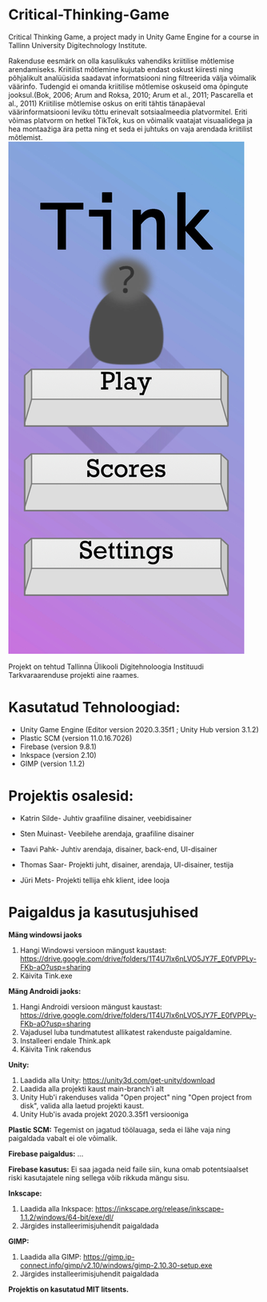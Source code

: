 
# Critical-Thinking-Game
Critical Thinking Game, a project mady in Unity Game Engine for a course in Tallinn University Digitechnology Institute.

Rakenduse eesmärk on olla kasulikuks vahendiks kriitilise mõtlemise arendamiseks. Kriitilist mõtlemine kujutab endast oskust kiiresti ning põhjalikult analüüsida saadavat informatsiooni ning filtreerida välja võimalik väärinfo. Tudengid ei omanda kriitilise mõtlemise oskuseid oma õpingute jooksul.(Bok, 2006; Arum and Roksa, 2010; Arum et  al., 2011; Pascarella et  al., 2011) Kriitilise mõtlemise oskus on eriti tähtis tänapäeval väärinformatsiooni leviku tõttu erinevalt sotsiaalmeedia platvormitel. Eriti võimas platvorm on hetkel TikTok, kus on võimalik vaatajat visuaalidega ja hea montaaźiga ära petta ning et seda ei juhtuks on vaja arendada kriitilist mõtlemist.
![Critical thinking Game](https://github.com/SnufkinTh/Critical-Thinking-Game/blob/main/Tink.jpg)

Projekt on tehtud Tallinna Ülikooli Digitehnoloogia Instituudi Tarkvaraarenduse projekti aine raames.

# Kasutatud Tehnoloogiad:

 - Unity Game Engine (Editor version 2020.3.35f1 ; Unity Hub version 3.1.2)
 -  Plastic SCM (version 11.0.16.7026)
 -  Firebase (version 9.8.1)
 - Inkspace (version 2.10)
 - GIMP (version 1.1.2)

# Projektis osalesid:
- Katrin Silde- Juhtiv graafiline disainer, veebidisainer
- Sten Muinast- Veebilehe arendaja, graafiline disainer
- Taavi Pahk- Juhtiv arendaja, disainer, back-end, UI-disainer
- Thomas Saar- Projekti juht, disainer, arendaja, UI-disainer, testija

- Jüri Mets- Projekti tellija ehk klient, idee looja

# Paigaldus ja kasutusjuhised

**Mäng windowsi jaoks**
1. Hangi Windowsi versioon mängust kaustast: https://drive.google.com/drive/folders/1T4U7Ix6nLVO5JY7F_E0fVPPLy-FKb-aO?usp=sharing
2. Käivita Tink.exe

**Mäng Androidi jaoks:**
1. Hangi Androidi versioon mängust kaustast: https://drive.google.com/drive/folders/1T4U7Ix6nLVO5JY7F_E0fVPPLy-FKb-aO?usp=sharing
2. Vajadusel luba tundmatutest allikatest rakenduste paigaldamine.
3. Installeeri endale Think.apk
4. Käivita Tink rakendus

**Unity:**
1. Laadida alla Unity: https://unity3d.com/get-unity/download
2. Laadida alla projekti kaust main-branch'i alt
3. Unity Hub'i rakenduses valida "Open project" ning "Open project from disk", valida alla laetud projekti kaust.
4. Unity Hub'is avada projekt 2020.3.35f1 versiooniga

**Plastic SCM:**
Tegemist on jagatud töölauaga, seda ei lähe vaja ning paigaldada vabalt ei ole võimalik.

**Firebase paigaldus:**
...

**Firebase kasutus:**
Ei saa jagada neid faile siin, kuna omab potentsiaalset riski kasutajatele ning sellega võib rikkuda mängu sisu.

**Inkscape:**
1. Laadida alla Inkspace: https://inkscape.org/release/inkscape-1.1.2/windows/64-bit/exe/dl/
2. Järgides installeerimisjuhendit paigaldada

**GIMP:**
1. Laadida alla GIMP: https://gimp.ip-connect.info/gimp/v2.10/windows/gimp-2.10.30-setup.exe
2. Järgides installeerimisjuhendit paigaldada

**Projektis on kasutatud MIT litsents.**

